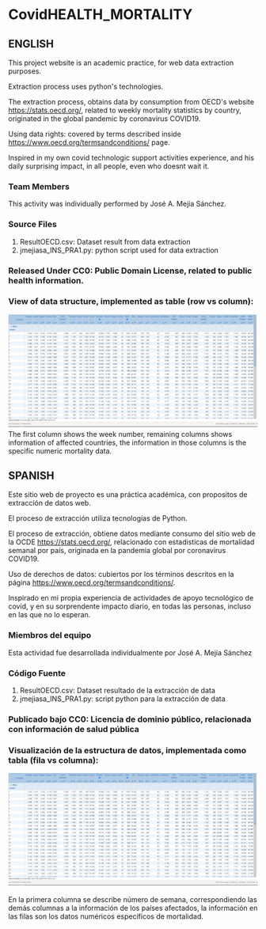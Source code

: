 # CovidHEALTH_MORTALITY

## ENGLISH

This project website is an academic practice, for web data extraction purposes.

Extraction process uses python's technologies.

The extraction process, obtains data by consumption from OECD's website https://stats.oecd.org/, related to weekly mortality statistics by country, originated in the global pandemic by coronavirus COVID19.

Using data rights: covered by terms described inside https://www.oecd.org/termsandconditions/ page.

Inspired in my own covid technologic support activities experience, and his daily surprising impact, in all people, even who doesnt wait it.

### Team Members
This activity was individually performed by José A. Mejía Sánchez.

### Source Files
<ol>
  <li>ResultOECD.csv: Dataset result from data extraction</li>
  <li>jmejiasa_INS_PRA1.py: python script used for data extraction</li>
</ol>

### Released Under CC0: Public Domain License, related to public health information. 

### View of data structure, implemented as table (row vs column):
![dataset structure](https://github.com/jmejiasa/CovidHEALTH_MORTALITY/blob/main/imgOECDdata.png)
The first column shows the week number, remaining columns shows information of affected countries, the information in those columns is the specific numeric mortality data.


## SPANISH
Este sitio web de proyecto es una práctica académica, con propositos de extracción de datos web.

El proceso de extracción utiliza tecnologías de Python.

El proceso de extracción, obtiene datos mediante consumo del sitio web de la OCDE https://stats.oecd.org/, relacionado con estadisticas de mortalidad semanal por país, originada en la pandemia global por coronavirus COVID19.

Uso de derechos de datos: cubiertos por los términos descritos en la página https://www.oecd.org/termsandconditions/.

Inspirado en mi propia experiencia de actividades de apoyo tecnológico de covid, y en su sorprendente impacto diario, en todas las personas, incluso en las que no lo esperan.

### Miembros del equipo
Esta actividad fue desarrollada individualmente por José A. Mejía Sánchez

### Código Fuente
<ol>
  <li>ResultOECD.csv: Dataset resultado de la extracción de data</li>
  <li>jmejiasa_INS_PRA1.py: script python para la extracción de data</li>
</ol>

### Publicado bajo CC0: Licencia de dominio público, relacionada con información de salud pública

### Visualización de la estructura de datos, implementada como tabla (fila vs columna):
![dataset structure](https://github.com/jmejiasa/CovidHEALTH_MORTALITY/blob/main/imgOECDdata.png)

En la primera columna se describe número de semana, correspondiendo las demás columnas a la información de los países afectados, la información en las filas son los datos numéricos específicos de mortalidad.

